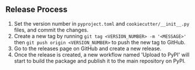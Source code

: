 ## Release Process
1. Set the version number in ``pyproject.toml`` and ``cookiecutter/__init__.py`` files, and commit the changes.
2. Create a new tag by running ``git tag <VERSION_NUMBER> -m '<MESSAGE>'`` then ``git push origin <VERSION_NUMBER>`` to push the new tag to GitHub.
3. Go to the releases page on GitHub and create a new release.
4. Once the release is created, a new workflow named 'Upload to PyPI' will start to build the package and publish it to the main repository on PyPI.